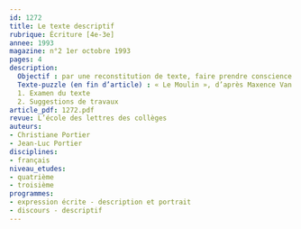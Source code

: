 ```yaml
---
id: 1272
title: Le texte descriptif
rubrique: Écriture [4e-3e]
annee: 1993
magazine: n°2 1er octobre 1993
pages: 4
description: 
  Objectif : par une reconstitution de texte, faire prendre conscience aux élèves que toute description efficace est structurée et cohérente…
  Texte-puzzle (en fin d’article) : « Le Moulin », d’après Maxence Van Der Meersch
  1. Examen du texte
  2. Suggestions de travaux
article_pdf: 1272.pdf
revue: L’école des lettres des collèges
auteurs:
- Christiane Portier
- Jean-Luc Portier
disciplines:
- français
niveau_etudes:
- quatrième
- troisième
programmes:
- expression écrite - description et portrait
- discours - descriptif
---
```

